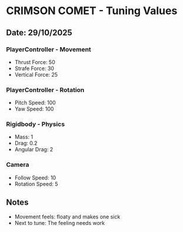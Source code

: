 # CRIMSON COMET - Tuning Values

## Date: 29/10/2025

### PlayerController - Movement
- Thrust Force: 50
- Strafe Force: 30
- Vertical Force: 25

### PlayerController - Rotation
- Pitch Speed: 100
- Yaw Speed: 100

### Rigidbody - Physics
- Mass: 1
- Drag: 0.2
- Angular Drag: 2

### Camera
- Follow Speed: 10
- Rotation Speed: 5

## Notes
- Movement feels: floaty and makes one sick
- Next to tune: The feeling needs work